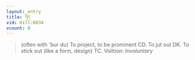 ```yaml
---
layout: entry
title: དོད་
vid: Hill:0834
vcount: 0
---
```

> (often with 'bur du) To project, to be prominent CD\. To jut out DK\. To stick out (like a form, design) TC\.
> Volition: _Involuntary_


